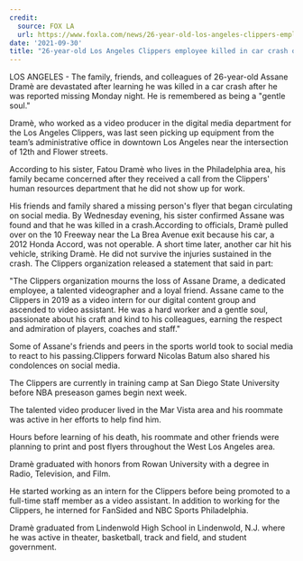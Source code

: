 ```yaml
---
credit:
  source: FOX LA
  url: https://www.foxla.com/news/26-year-old-los-angeles-clippers-employee-reported-missing
date: '2021-09-30'
title: "26-year-old Los Angeles Clippers employee killed in car crash on 10 Freeway"
---
```

LOS ANGELES - The family, friends, and colleagues of 26-year-old Assane Dramè are devastated after learning he was killed in a car crash after he was reported missing Monday night. He is remembered as being a "gentle soul."

Dramè, who worked as a video producer in the digital media department for the Los Angeles Clippers, was last seen picking up equipment from the team’s administrative office in downtown Los Angeles near the intersection of 12th and Flower streets.

According to his sister, Fatou Dramè who lives in the Philadelphia area, his family became concerned after they received a call from the Clippers' human resources department that he did not show up for work. 

His friends and family shared a missing person's flyer that began circulating on social media. By Wednesday evening, his sister confirmed Assane was found and that he was killed in a crash.According to officials, Dramè pulled over on the 10 Freeway near the La Brea Avenue exit because his car, a 2012 Honda Accord, was not operable. A short time later, another car hit his vehicle, striking Dramè. He did not survive the injuries sustained in the crash. The Clippers organization released a statement that said in part:

"The Clippers organization mourns the loss of Assane Drame, a dedicated employee, a talented videographer and a loyal friend. Assane came to the Clippers in 2019 as a video intern for our digital content group and ascended to video assistant. He was a hard worker and a gentle soul, passionate about his craft and kind to his colleagues, earning the respect and admiration of players, coaches and staff."

Some of Assane's friends and peers in the sports world took to social media to react to his passing.Clippers forward Nicolas Batum also shared his condolences on social media.

The Clippers are currently in training camp at San Diego State University before NBA preseason games begin next week.

The talented video producer lived in the Mar Vista area and his roommate was active in her efforts to help find him.

Hours before learning of his death, his roommate and other friends were planning to print and post flyers throughout the West Los Angeles area. 

Dramè graduated with honors from Rowan University with a degree in Radio, Television, and Film.

He started working as an intern for the Clippers before being promoted to a full-time staff member as a video assistant.  In addition to working for the Clippers, he interned for FanSided and NBC Sports Philadelphia.

Dramè graduated from Lindenwold High School in Lindenwold, N.J. where he was active in theater, basketball, track and field, and student government. 
